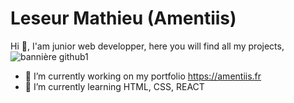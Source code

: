 
# Leseur Mathieu (Amentiis)

Hi 👋, I'am junior web developper, here you will find all my projects,
![bannière github1](https://user-images.githubusercontent.com/57065718/200620792-9042356f-00c9-4166-a6a0-2f73f202e890.png)
- 🔭 I’m currently working on my portfolio https://amentiis.fr
- 🌱 I’m currently learning HTML, CSS, REACT

